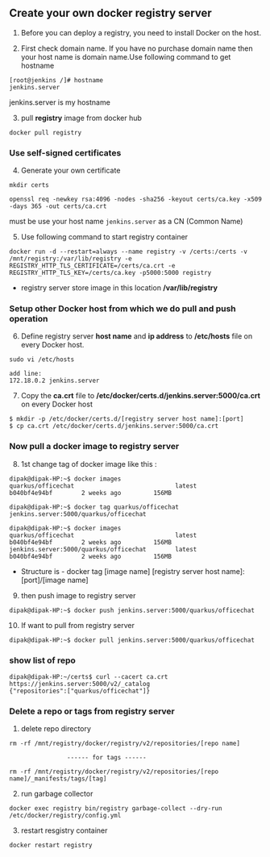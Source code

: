 ## Create your own docker registry server

1. Before you can deploy a registry, you need to install Docker on the host.

2. First check domain name. If you have no purchase domain name then your host name is domain name.Use following command to get hostname
```
[root@jenkins /]# hostname
jenkins.server
```
jenkins.server is my hostname

3. pull **registry** image from docker hub
```
docker pull registry
```

### Use self-signed certificates

4. Generate your own certificate
```
mkdir certs

openssl req -newkey rsa:4096 -nodes -sha256 -keyout certs/ca.key -x509 -days 365 -out certs/ca.crt
```
must be use your host name ```jenkins.server``` as a CN (Common Name)

5. Use following command to start registry container
```
docker run -d --restart=always --name registry -v /certs:/certs -v /mnt/registry:/var/lib/registry -e REGISTRY_HTTP_TLS_CERTIFICATE=/certs/ca.crt -e REGISTRY_HTTP_TLS_KEY=/certs/ca.key -p5000:5000 registry
```
 * registry server store image in this location **/var/lib/registry**

### Setup other Docker host from which we do pull and push operation

6. Define registry server **host name** and **ip address** to **/etc/hosts** file on every Docker host. 
```
sudo vi /etc/hosts

add line: 
172.18.0.2 jenkins.server
```

7. Copy the **ca.crt** file to **/etc/docker/certs.d/jenkins.server:5000/ca.crt** on every Docker host
```
$ mkdir -p /etc/docker/certs.d/[registry server host name]:[port]
$ cp ca.crt /etc/docker/certs.d/jenkins.server:5000/ca.crt
```

### Now pull a docker image to registry server

8. 1st change tag of docker image like this : 
```
dipak@dipak-HP:~$ docker images
quarkus/officechat                            latest              b040bf4e94bf        2 weeks ago         156MB

dipak@dipak-HP:~$ docker tag quarkus/officechat jenkins.server:5000/quarkus/officechat

dipak@dipak-HP:~$ docker images
quarkus/officechat                            latest              b040bf4e94bf        2 weeks ago         156MB
jenkins.server:5000/quarkus/officechat        latest              b040bf4e94bf        2 weeks ago         156MB
```
  * Structure is - docker tag [image name] [registry server host name]:[port]/[image name] 

9. then push image to registry server
```
dipak@dipak-HP:~$ docker push jenkins.server:5000/quarkus/officechat
```
10. If want to pull from registry server
```
dipak@dipak-HP:~$ docker pull jenkins.server:5000/quarkus/officechat
```



### show list of repo

```
dipak@dipak-HP:~/certs$ curl --cacert ca.crt https://jenkins.server:5000/v2/_catalog
{"repositories":["quarkus/officechat"]}
```

### Delete a repo or tags from registry server

1) delete repo directory
```
rm -rf /mnt/registry/docker/registry/v2/repositories/[repo name]

                ------ for tags ------

rm -rf /mnt/registry/docker/registry/v2/repositories/[repo name]/_manifests/tags/[tag]
```
2) run garbage collector
```
docker exec registry bin/registry garbage-collect --dry-run /etc/docker/registry/config.yml 
```
3) restart resgistry container
```
docker restart registry
```
